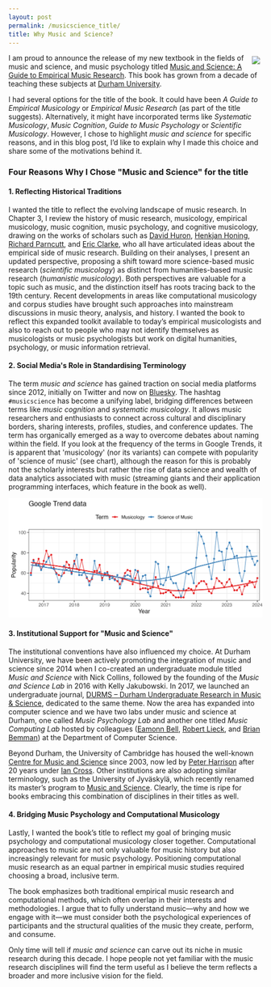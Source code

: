 ```yaml
---
layout: post
permalink: /musicscience_title/
title: Why Music and Science?
---
```


<style>
 .wrap {
   float: right; 
   margin: 5px;
  }
</style>


<div class="wrap">
    <img src="https://tuomaseerola.github.io/emr/images/music_and_science_cover_sm.png"/>
</div>

I am proud to announce the release of my new textbook in the fields of music and science, and music psychology titled [Music and Science: A Guide to Empirical Music Research](https://www.taylorfrancis.com/books/mono/10.4324/9781003293804/music-science-tuomas-eerola). This book has grown from a decade of teaching these subjects at [Durham University](https://www.durham.ac.uk/departments/academic/music/).

I had several options for the title of the book. It could have been *A Guide to Empirical Musicology* or *Empirical Music Research* (as part of the title suggests). Alternatively, it might have incorporated terms like *Systematic Musicology*, *Music Cognition*, *Guide to Music Psychology* or *Scientific Musicology*. However, I chose to highlight *music and science* for specific reasons, and in this blog post, I’d like to explain why I made this choice and share some of the motivations behind it.

### Four Reasons Why I Chose "Music and Science" for the title

#### 1. Reflecting Historical Traditions

I wanted the title to reflect the evolving landscape of music research. In Chapter 3, I review the history of music research, musicology, empirical musicology, music cognition, music psychology, and cognitive musicology, drawing on the works of scholars such as [David Huron](https://music.osu.edu/people/huron.1), [Henkjan Honing](https://www.uva.nl/en/profile/h/o/h.j.honing/h.j.honing.html), [Richard Parncutt](https://homepage.uni-graz.at/de/richard.parncutt/), and [Eric Clarke](https://www.music.ox.ac.uk/people/professor-eric-clarke), who all have articulated ideas about the empirical side of music research. Building on their analyses, I present an updated perspective, proposing a shift toward more science-based music research (*scientific musicology*) as distinct from humanities-based music research (*humanistic musicology*). Both perspectives are valuable for a topic such as music, and the distinction itself has roots tracing back to the 19th century. Recent developments in areas like computational musicology and corpus studies have brought such approaches into mainstream discussions in music theory, analysis, and history. I wanted the book to reflect this expanded toolkit available to today’s empirical musicologists and also to reach out to people who may not identify themselves as musicologists or music psychologists but work on digital humanities, psychology, or music information retrieval.

#### 2. Social Media's Role in Standardising Terminology

The term *music and science* has gained traction on social media platforms since 2012, initially on Twitter and now on [Bluesky](https://bsky.app). The hashtag `#musicscience` has become a unifying label, bridging differences between terms like *music cognition* and *systematic musicology*. It allows music researchers and enthusiasts to connect across cultural and disciplinary borders, sharing interests, profiles, studies, and conference updates. The term has organically emerged as a way to overcome debates about naming within the field. If you look at the frequency of the terms in Google Trends, it is apparent that 'musicology' (nor its variants) can compete with popularity of 'science of music' (see chart), although the reason for this is probably not the scholarly interests but rather the rise of data science and wealth of data analytics associated with music (streaming giants and their application programming interfaces, which feature in the book as well).

![Google Trends for the two search terms.](../images/googletrends.png)


#### 3. Institutional Support for "Music and Science"

The institutional conventions have also influenced my choice. At Durham University, we have been actively promoting the integration of music and science since 2014 when I co-created an undergraduate module titled *Music and Science* with Nick Collins, followed by the founding of the *Music and Science Lab* in 2016 with Kelly Jakubowski. In 2017, we launched an undergraduate journal, [DURMS – Durham Undergraduate Research in Music & Science](https://musicscience.net/durms/), dedicated to the same theme. Now the area has expanded into computer science and we have two labs under music and science at Durham, one called _Music Psychology Lab_ and another one titled _Music Computing Lab_ hosted by colleagues ([Eamonn Bell](https://www.durham.ac.uk/staff/eamonn-bell/), [Robert Lieck](https://www.durham.ac.uk/staff/robert-lieck/), and [Brian Bemman](https://www.durham.ac.uk/staff/brian-m-bemman/)) at the Department of Computer Science.

Beyond Durham, the University of Cambridge has housed the well-known [Centre for Music and Science](https://cms.mus.cam.ac.uk) since 2003, now led by [Peter Harrison](https://cms.mus.cam.ac.uk/staff/dr-peter-harrison) after 20 years under [Ian Cross](https://www.mus.cam.ac.uk/directory/ian-cross). Other institutions are also adopting similar terminology, such as the University of Jyväskylä, which recently renamed its master’s program to [Music and Science](https://www.jyu.fi/en/study-with-us/masters-degree-programmes/masters-degree-programme-in-music-and-science). Clearly, the time is ripe for books embracing this combination of disciplines in their titles as well.

#### 4. Bridging Music Psychology and Computational Musicology

Lastly, I wanted the book’s title to reflect my goal of bringing music psychology and computational musicology closer together. Computational approaches to music are not only valuable for music history but also increasingly relevant for music psychology. Positioning computational music research as an equal partner in empirical music studies required choosing a broad, inclusive term.  

The book emphasizes both traditional empirical music research and computational methods, which often overlap in their interests and methodologies. I argue that to fully understand music—why and how we engage with it—we must consider both the psychological experiences of participants and the structural qualities of the music they create, perform, and consume.

Only time will tell if *music and science* can carve out its niche in music research during this decade. I hope people not yet familiar with the music research disciplines will find the term useful as I believe the term reflects a broader and more inclusive vision for the field. 

